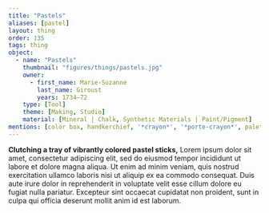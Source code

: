 ```yaml
---
title: "Pastels"
aliases: [pastel]
layout: thing
order: 135
tags: thing
object:
  - name: "Pastels"
    thumbnail: "figures/things/pastels.jpg"
    owner:
      - first_name: Marie-Suzanne
        last_name: Giroust
        years: 1734–72
    type: [Tool]
    theme: [Making, Studio]
    material: [Mineral | Chalk, Synthetic Materials | Paint/Pigment]
mentions: [color box, handkerchief, '*crayon*', '*porte-crayon*', palette, red lake, wig, shell]
---
```


**Clutching a tray of vibrantly colored pastel sticks,** Lorem ipsum dolor sit amet, consectetur adipiscing elit, sed do eiusmod tempor incididunt ut labore et dolore magna aliqua. Ut enim ad minim veniam, quis nostrud exercitation ullamco laboris nisi ut aliquip ex ea commodo consequat. Duis aute irure dolor in reprehenderit in voluptate velit esse cillum dolore eu fugiat nulla pariatur. Excepteur sint occaecat cupidatat non proident, sunt in culpa qui officia deserunt mollit anim id est laborum.